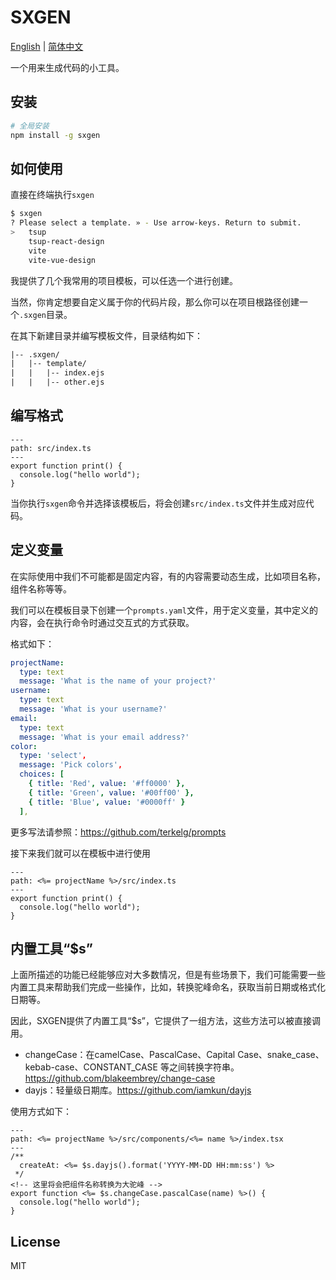 # SXGEN

[English](https://github.com/shaxutang/sxgen?tab=readme-ov-file#sxgen) | [简体中文](https://github.com/shaxutang/sxgen/blob/main/README-zh_CN.md)

一个用来生成代码的小工具。

## 安装

```bash
# 全局安装
npm install -g sxgen
```

## 如何使用

直接在终端执行`sxgen`

```bash
$ sxgen
? Please select a template. » - Use arrow-keys. Return to submit.
>   tsup
    tsup-react-design
    vite
    vite-vue-design
```

我提供了几个我常用的项目模板，可以任选一个进行创建。

当然，你肯定想要自定义属于你的代码片段，那么你可以在项目根路径创建一个`.sxgen`目录。

在其下新建目录并编写模板文件，目录结构如下：

```txt
|-- .sxgen/
|   |-- template/
|   |   |-- index.ejs
|   |   |-- other.ejs
```

## 编写格式

```ejs
---
path: src/index.ts
---
export function print() {
  console.log("hello world");
}
```

当你执行`sxgen`命令并选择该模板后，将会创建`src/index.ts`文件并生成对应代码。

## 定义变量

在实际使用中我们不可能都是固定内容，有的内容需要动态生成，比如项目名称，组件名称等等。

我们可以在模板目录下创建一个`prompts.yaml`文件，用于定义变量，其中定义的内容，会在执行命令时通过交互式的方式获取。

格式如下：

```yaml
projectName:
  type: text
  message: 'What is the name of your project?'
username:
  type: text
  message: 'What is your username?'
email:
  type: text
  message: 'What is your email address?'
color:
  type: 'select',
  message: 'Pick colors',
  choices: [
    { title: 'Red', value: '#ff0000' },
    { title: 'Green', value: '#00ff00' },
    { title: 'Blue', value: '#0000ff' }
  ],
```

更多写法请参照：https://github.com/terkelg/prompts

接下来我们就可以在模板中进行使用

```ejs
---
path: <%= projectName %>/src/index.ts
---
export function print() {
  console.log("hello world");
}
```

## 内置工具“$s”

上面所描述的功能已经能够应对大多数情况，但是有些场景下，我们可能需要一些内置工具来帮助我们完成一些操作，比如，转换驼峰命名，获取当前日期或格式化日期等。

因此，SXGEN提供了内置工具“$s”，它提供了一组方法，这些方法可以被直接调用。

- changeCase：在camelCase、PascalCase、Capital Case、snake_case、kebab-case、CONSTANT_CASE 等之间转换字符串。https://github.com/blakeembrey/change-case
- dayjs：轻量级日期库。https://github.com/iamkun/dayjs

使用方式如下：

```ejs
---
path: <%= projectName %>/src/components/<%= name %>/index.tsx
---
/**
  createAt: <%= $s.dayjs().format('YYYY-MM-DD HH:mm:ss') %>
 */
<!-- 这里将会把组件名称转换为大驼峰 -->
export function <%= $s.changeCase.pascalCase(name) %>() {
  console.log("hello world");
}
```

## License

MIT
